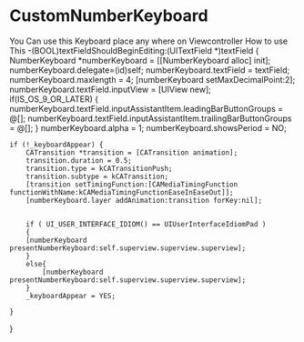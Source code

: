 # CustomNumberKeyboard
You Can use this Keyboard place any where on Viewcontroller
How to use This
-(BOOL)textFieldShouldBeginEditing:(UITextField *)textField {
    NumberKeyboard *numberKeyboard = [[NumberKeyboard alloc] init];
    numberKeyboard.delegate=(id)self;
    numberKeyboard.textField = textField;
    numberKeyboard.maxlength = 4;
    [numberKeyboard setMaxDecimalPoint:2];
    numberKeyboard.textField.inputView = [UIView new];
    if(IS_OS_9_OR_LATER)
    {
        numberKeyboard.textField.inputAssistantItem.leadingBarButtonGroups = @[];
        numberKeyboard.textField.inputAssistantItem.trailingBarButtonGroups = @[];
    }
    numberKeyboard.alpha = 1;
    numberKeyboard.showsPeriod = NO;
    
    
    if (!_keyboardAppear) {
        CATransition *transition = [CATransition animation];
        transition.duration = 0.5;
        transition.type = kCATransitionPush;
        transition.subtype = kCATransition;
        [transition setTimingFunction:[CAMediaTimingFunction functionWithName:kCAMediaTimingFunctionEaseInEaseOut]];
        [numberKeyboard.layer addAnimation:transition forKey:nil];
        
        
        if ( UI_USER_INTERFACE_IDIOM() == UIUserInterfaceIdiomPad )
        {
        [numberKeyboard presentNumberKeyboard:self.superview.superview.superview];
        }
        else{
            [numberKeyboard presentNumberKeyboard:self.superview.superview.superview];
        }
        _keyboardAppear = YES;
        
    }

}
